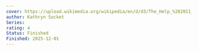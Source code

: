```yaml
---
cover: https://upload.wikimedia.org/wikipedia/en/d/d3/The_Help_%282011_film%29.jpg
author: Kathryn Socket
Series: 
rating: 4
Status: Finished
Finished: 2025-12-01
---
```








